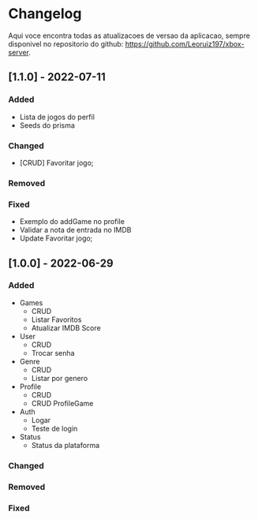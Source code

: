 <!-- @import "[TOC]" {cmd="toc" depthFrom=1 depthTo=6 orderedList=false} -->
# Changelog

Aqui voce encontra todas as atualizacoes de versao da aplicacao, sempre disponivel no repositorio do github: https://github.com/Leoruiz197/xbox-server.

## [1.1.0] - 2022-07-11

### Added
- Lista de jogos do perfil
- Seeds do prisma

### Changed
- [CRUD] Favoritar jogo;

### Removed

### Fixed
- Exemplo do addGame no profile
- Validar a nota de entrada no IMDB
- Update Favoritar jogo;

## [1.0.0] - 2022-06-29

### Added
- Games
    - CRUD
    - Listar Favoritos
    - Atualizar IMDB Score
- User
    - CRUD
    - Trocar senha
- Genre
    - CRUD
    - Listar por genero
- Profile
    - CRUD
    - CRUD ProfileGame
- Auth
    - Logar
    - Teste de login
- Status
    - Status da plataforma
### Changed

### Removed

### Fixed